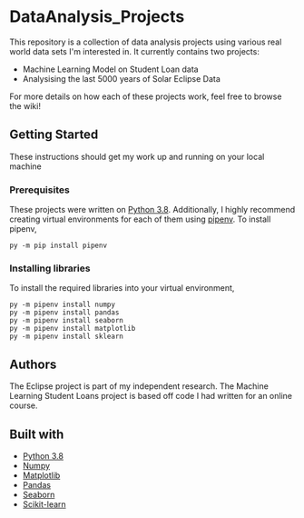 # DataAnalysis_Projects
This repository is a collection of data analysis projects using various real world data sets I'm interested in. It currently contains two projects:
* Machine Learning Model on Student Loan data
* Analysising the last 5000 years of Solar Eclipse Data

For more details on how each of these projects work, feel free to browse the wiki!

## Getting Started
These instructions should get my work up and running on your local machine
### Prerequisites
These projects were written on [Python 3.8](https://www.python.org/). Additionally, I highly recommend creating virtual environments for each of them using [pipenv](https://pypi.org/project/pipenv/).
To install pipenv,
```
py -m pip install pipenv
```
### Installing libraries
To install the required libraries into your virtual environment,
```
py -m pipenv install numpy
py -m pipenv install pandas
py -m pipenv install seaborn
py -m pipenv install matplotlib
py -m pipenv install sklearn
```

## Authors
The Eclipse project is part of my independent research.
The Machine Learning Student Loans project is based off code I had written for an online course.

## Built with
* [Python 3.8](https://www.python.org/)
* [Numpy](https://numpy.org/)
* [Matplotlib](https://matplotlib.org/)
* [Pandas](https://pandas.pydata.org/)
* [Seaborn](https://seaborn.pydata.org/)
* [Scikit-learn](https://scikit-learn.org/)
